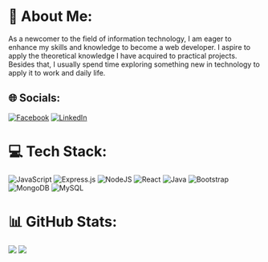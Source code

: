 # 💫 About Me:
As a newcomer to the field of information technology, I am eager to enhance my skills and knowledge to become a web developer. I aspire to apply the theoretical knowledge I have acquired to practical projects. Besides that, I usually spend time exploring something new in technology to apply it to work and daily life.

## 🌐 Socials: 
[![Facebook](https://img.shields.io/badge/Facebook-%231877F2.svg?logo=Facebook&logoColor=white)](https://facebook.com/https://www.facebook.com/An.Ninh123) [![LinkedIn](https://img.shields.io/badge/LinkedIn-%230077B5.svg?logo=linkedin&logoColor=white)](https://linkedin.com/in/https://www.linkedin.com/in/le-vu-an-ninh) 

# 💻 Tech Stack:
![JavaScript](https://img.shields.io/badge/javascript-%23323330.svg?style=flat-square&logo=javascript&logoColor=%23F7DF1E) ![Express.js](https://img.shields.io/badge/express.js-%23404d59.svg?style=flat-square&logo=express&logoColor=%2361DAFB) ![NodeJS](https://img.shields.io/badge/node.js-6DA55F?style=flat-square&logo=node.js&logoColor=white) ![React](https://img.shields.io/badge/react-%2320232a.svg?style=flat-square&logo=react&logoColor=%2361DAFB) ![Java](https://img.shields.io/badge/java-%23ED8B00.svg?style=flat-square&logo=openjdk&logoColor=white) ![Bootstrap](https://img.shields.io/badge/bootstrap-%238511FA.svg?style=flat-square&logo=bootstrap&logoColor=white) ![MongoDB](https://img.shields.io/badge/MongoDB-%234ea94b.svg?style=flat-square&logo=mongodb&logoColor=white) ![MySQL](https://img.shields.io/badge/mysql-4479A1.svg?style=flat-square&logo=mysql&logoColor=white)

# 📊 GitHub Stats:
![](https://github-readme-stats.vercel.app/api/top-langs/?username=AnNinh2605&theme=default&hide_border=true&include_all_commits=false&count_private=false&layout=compact) ![](https://github-readme-stats.vercel.app/api?username=AnNinh2605&theme=default&hide_border=true&include_all_commits=false&count_private=false) 
